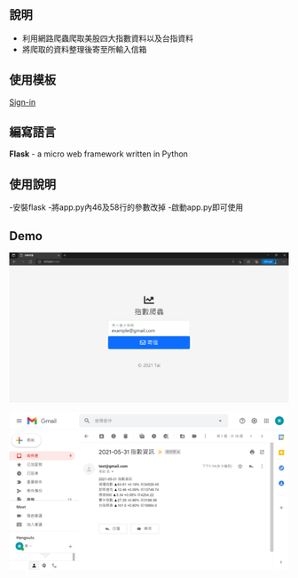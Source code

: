 說明
---------------
- 利用網路爬蟲爬取美股四大指數資料以及台指資料
- 將爬取的資料整理後寄至所輸入信箱



使用模板
---------------

[Sign-in](https://getbootstrap.com/docs/5.0/examples/sign-in/)


編寫語言
---------------

**Flask** - a micro web framework written in Python


使用說明
---------------

-安裝flask
-將app.py內46及58行的參數改掉
-啟動app.py即可使用

Demo
---------------
![image](https://raw.githubusercontent.com/taiwang1209/image/main/Market_Index_1.png)

![image](https://raw.githubusercontent.com/taiwang1209/image/main/Market_Index_2.png)
